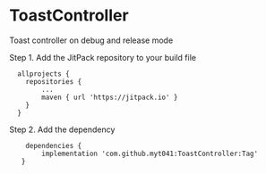 # ToastController
Toast controller on debug and release mode

Step 1. Add the JitPack repository to your build file

      allprojects {
		repositories {
			...
			maven { url 'https://jitpack.io' }
		}
	  }
	  
Step 2. Add the dependency

 
        dependencies {
	        implementation 'com.github.myt041:ToastController:Tag'
	   }
